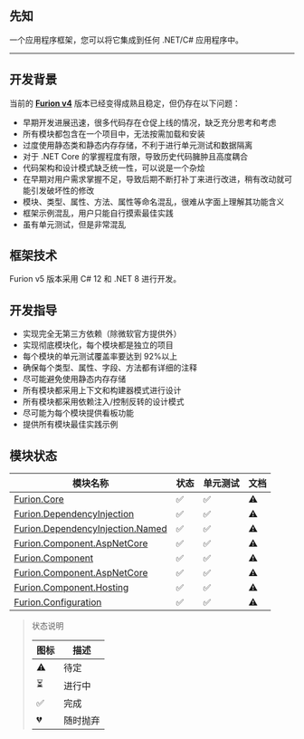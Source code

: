 ## 先知

一个应用程序框架，您可以将它集成到任何 .NET/C# 应用程序中。

---

## 开发背景

当前的 **[Furion v4](https://gitee.com/dotnetchina/Furion/tree/v4/)** 版本已经变得成熟且稳定，但仍存在以下问题：

- 早期开发进展迅速，很多代码存在仓促上线的情况，缺乏充分思考和考虑
- 所有模块都包含在一个项目中，无法按需加载和安装
- 过度使用静态类和静态内存存储，不利于进行单元测试和数据隔离
- 对于 .NET Core 的掌握程度有限，导致历史代码臃肿且高度耦合
- 代码架构和设计模式缺乏统一性，可以说是一个杂烩
- 在早期对用户需求掌握不足，导致后期不断打补丁来进行改进，稍有改动就可能引发破坏性的修改
- 模块、类型、属性、方法、属性等命名混乱，很难从字面上理解其功能含义
- 框架示例混乱，用户只能自行摸索最佳实践
- 虽有单元测试，但是非常混乱

## 框架技术

Furion v5 版本采用 C# 12 和 .NET 8 进行开发。

## 开发指导

- 实现完全无第三方依赖（除微软官方提供外）
- 实现彻底模块化，每个模块都是独立的项目
- 每个模块的单元测试覆盖率要达到 92%以上
- 确保每个类型、属性、字段、方法都有详细的注释
- 尽可能避免使用静态内存存储
- 所有模块都采用上下文和构建器模式进行设计
- 所有模块都采用依赖注入/控制反转的设计模式
- 尽可能为每个模块提供看板功能
- 提供所有模块最佳实践示例

## 模块状态

| 模块名称                                                                                                                        | 状态 | 单元测试 | 文档 |
| ------------------------------------------------------------------------------------------------------------------------------- | ---- | -------- | ---- |
| [Furion.Core](https://gitee.com/dotnetchina/Furion/tree/v5-dev/framework/Furion.Core)                                           | ✅   | ✅       | ⚠️   |
| [Furion.DependencyInjection](https://gitee.com/dotnetchina/Furion/tree/v5-dev/framework/Furion.DependencyInjection)             | ✅   | ✅       | ⚠️   |
| [Furion.DependencyInjection.Named](https://gitee.com/dotnetchina/Furion/tree/v5-dev/framework/Furion.DependencyInjection.Named) | ✅   | ✅       | ⚠️   |
| [Furion.Component.AspNetCore](https://gitee.com/dotnetchina/Furion/tree/v5-dev/framework/Furion.Component.AspNetCore)           | ✅   | ✅       | ⚠️   |
| [Furion.Component](https://gitee.com/dotnetchina/Furion/tree/v5-dev/framework/Furion.Component)                                 | ✅   | ✅       | ⚠️   |
| [Furion.Component.AspNetCore](https://gitee.com/dotnetchina/Furion/tree/v5-dev/framework/Furion.Component.AspNetCore)           | ✅   | ✅       | ⚠️   |
| [Furion.Component.Hosting](https://gitee.com/dotnetchina/Furion/tree/v5-dev/framework/Furion.Component.Hosting)                 | ✅   | ✅       | ⚠️   |
| [Furion.Configuration](https://gitee.com/dotnetchina/Furion/tree/v5-dev/framework/Furion.Configuration)                         | ✅   | ✅       | ⚠️   |

> 状态说明
>
> | 图标 | 描述     |
> | ---- | -------- |
> | ⚠️   | 待定     |
> | ⏳   | 进行中   |
> | ✅   | 完成     |
> | 💔   | 随时抛弃 |
